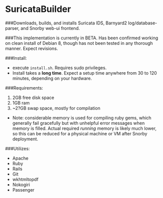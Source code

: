 # SuricataBuilder
###Downloads, builds, and installs Suricata IDS, Barnyard2 log/database-parser, and Snorby web-ui frontend.

###This implementation is currently in BETA. Has been confirmed working on clean install of Debian 8, though has not been tested in any thorough manner. Expect revisions.

###Install:

- execute `install.sh`. Requires sudo privileges.
- Install takes a **long time**. Expect a setup time anywhere from 30 to 120 minutes, depending on your hardware.

###Requirements:

1. 2GB free disk space
2. 1GB ram
3. ~2?GB swap space, mostly for compilation
- Note: considerable memory is used for compiling ruby gems, which generally fail gracefully but with unhelpful error messages when memory is filled. Actual required *running* memory is likely much lower, so this can be reduced for a physical machine or VM after Snorby deployment.

###Utilizes:

- Apache
- Ruby
- Rails
- Git
- wkhtmltopdf
- Nokogiri
- Passenger
